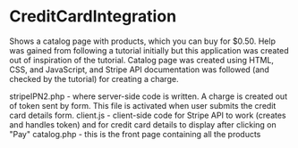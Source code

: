 # CreditCardIntegration

Shows a catalog page with products, which you can buy for $0.50. Help was gained from following a tutorial initially but this application was created out of inspiration of the tutorial. Catalog page was created using HTML, CSS, and JavaScript, and Stripe API documentation was followed (and checked by the tutorial) for creating a charge.

stripeIPN2.php - where server-side code is written. A charge is created out of token sent by form. This file is activated when user submits the credit card details form. 
client.js - client-side code for Stripe API to work (creates and handles token) and for credit card details to display after clicking on "Pay"
catalog.php - this is the front page containing all the products 
